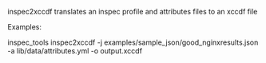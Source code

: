   inspec2xccdf translates an inspec profile and attributes files to an xccdf file
  
Examples:

  inspec_tools inspec2xccdf -j examples/sample_json/good_nginxresults.json -a lib/data/attributes.yml -o output.xccdf
